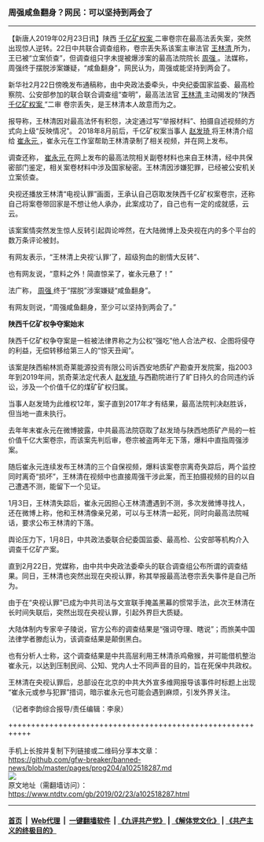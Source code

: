 ### 周强咸鱼翻身？网民：可以坚持到两会了
------------------------

<div class="post_content">
 <p>
  【新唐人2019年02月23日讯】陕西
  <a href="https://www.ntdtv.com/gb/406522.htm">
   千亿矿权案
  </a>
  二审卷宗在最高法丢失案，突然出现惊人逆转。22日中共联合调查组称，卷宗丢失系该案主审法官
  <a href="https://www.ntdtv.com/gb/王林清.htm">
   王林清
  </a>
  所为，王已被“立案侦查”，但调查组只字未提被爆涉案的最高法院院长
  <a href="https://www.ntdtv.com/gb/周强.htm">
   周强
  </a>
  。法媒称，周强终于摆脱涉案嫌疑，“咸鱼翻身”，网民认为，周强或能坚持到两会了。
 </p>
 <p>
  新华社2月22日傍晚发布通稿称，由中央政法委牵头，中央纪委国家监委、最高检察院、公安部参加的联合联合调查组“查明”，最高法法官
  <a href="https://www.ntdtv.com/gb/王林清.htm">
   王林清
  </a>
  主动揭发的“陕西
  <a href="https://www.ntdtv.com/gb/406522.htm">
   千亿矿权案
  </a>
  ”二审 卷宗丢失，是王林清本人故意而为之。
 </p>
 <p>
  报导称，王林清因对最高法怀有积怨，决定通过写“举报材料”、拍摄自述视频的方式向上级“反映情况”。 2018年8月前后，千亿矿权案当事人
  <a href="https://www.ntdtv.com/gb/赵发琦.htm">
   赵发琦
  </a>
  将王林清介绍给
  <a href="https://www.ntdtv.com/gb/崔永元.htm">
   崔永元
  </a>
  ，崔永元在工作室帮助王林清录制了相关视频，并在网上发布。
 </p>
 <p>
  调查还称，
  <a href="https://www.ntdtv.com/gb/崔永元.htm">
   崔永元
  </a>
  在网上发布的最高法院相关副卷材料也来自王林清，经中共保密部门鉴定，相关案卷材料中涉及国家秘密。王林清因涉嫌犯罪，已经被公安机关立案侦查。
 </p>
 <p>
  央视还播放王林清“电视认罪”画面，王承认自己窃取发陕西千亿矿权案卷宗，还称自己将案卷带回家是不想让他人承办，此案成功了，自己也有一定的成就感，云云。
 </p>
 <p>
  该案案情突然发生惊人反转引起舆论哗然，在大陆微博上及央视在内的多个平台的数万条评论被封。
 </p>
 <p>
  有网友表示，“王林清上央视‘认罪’了，超级狗血的剧情大反转”、
 </p>
 <p>
  也有网友说，“意料之外！简直惊呆了，崔永元悬了！”
 </p>
 <p>
  法广称，
  <a href="https://www.ntdtv.com/gb/周强.htm">
   周强
  </a>
  终于“摆脱”涉案嫌疑“咸鱼翻身”。
 </p>
 <p>
  有网友则说，“周强咸鱼翻身，至少可以坚持到两会了。”
 </p>
 <p>
  <strong>
   陕西千亿矿权争夺案始末
  </strong>
 </p>
 <p>
  陕西千亿矿权争夺案是一桩被法律界称之为公权“强吃”他人合法产权、企图将侵夺的利益，无偿转移给第三人的“惊天丑闻”。
 </p>
 <p>
  该案是陕西榆林凯奇莱能源投资有限公司诉西安地质矿产勘查开发院案，指2003年到2019年间，凯奇莱法定代表人
  <a href="https://www.ntdtv.com/gb/赵发琦.htm">
   赵发琦
  </a>
  与西勘院进行了旷日持久的合同违约诉讼，涉及一个价值千亿的煤矿矿权归属。
 </p>
 <p>
  当事人赵发琦为此维权12年，案子直到2017年才有结果，最高法院判决赵胜诉，但当地一直未执行。
 </p>
 <p>
  去年年末崔永元在微博披露，中共最高法院窃取了赵发琦与陕西地质矿产局的一桩价值千亿大案卷宗，而该案先判后审，卷宗被盗两年无下落，爆料中直指周强涉案。
 </p>
 <p>
  随后崔永元连续发布王林清的三个自保视频，爆料该案卷宗离奇失踪后，两个监控同时离奇“损坏”，王林清在视频中也直接周强干涉此案，而王拍摄视频的目的以自己遭遇不测，能留下一个见证。
 </p>
 <p>
  1月3日，王林清失踪后，崔永元因担心王林清遭遇到不测，多次发微博寻找人，还在微博上称，他和王林清像亲兄弟，可以与王林清一起死，同时向最高法院喊话，要求公布王林清的下落。
 </p>
 <p>
  舆论压力下，1月8日，中共政法委联合纪委国监委、最高检、公安部等机构介入调查千亿矿产案。
 </p>
 <p>
  直到2月22日，党媒称，由中共中央政法委牵头的联合调查组公布所谓的调查结果。同日，王林清也突然出现在央视认罪，称其举报最高法卷宗丢失事件是自己所为。
 </p>
 <p>
  由于在“央视认罪”已成为中共司法与文宣联手掩盖黑幕的惯常手法，此次王林清在长时间失联后，突然出现在央视认罪，引起外界巨大质疑。
 </p>
 <p>
  大陆体制内专家辛子陵说，官方公布的调查结果是“强词夺理、瞎说”；而旅美中国法律学者滕彪认为，该调查结果是颠倒黑白。
 </p>
 <p>
  也有分析人士称，这个调查结果是中共高层利用王林清杀鸡儆猴，并可能借机整治崔永元，以达到压制民间、公知、党内人士不同声音的目的，旨在死保中共政权。
 </p>
 <p>
  王林清在央视认罪后，总部设在北京的中共大外宣多维网报导该事件时标题上出现 “崔永元或参与犯罪”措词，暗示崔永元也可能会遇到麻烦，引发外界关注。
 </p>
 <p>
  （记者李韵综合报导/责任编辑：李泉）
 </p>
 <div class="single_ad">
 </div>
</div>

+++++++++++++++++++++++++++++++++++++++++++++++++++++++++++<br/><br/>
手机上长按并复制下列链接或二维码分享本文章：<br/>
https://github.com/gfw-breaker/banned-news/blob/master/pages/prog204/a102518287.md <br/>
<a href='https://github.com/gfw-breaker/banned-news/blob/master/pages/prog204/a102518287.md'><img src='https://github.com/gfw-breaker/banned-news/blob/master/pages/prog204/a102518287.md.png'/></a> <br/>
原文地址（需翻墙访问）：https://www.ntdtv.com/gb/2019/02/23/a102518287.html


------------------------
#### [首页](https://github.com/gfw-breaker/banned-news/blob/master/README.md) &nbsp;|&nbsp; [Web代理](https://github.com/labour-camp/helloworld) &nbsp;|&nbsp; [一键翻墙软件](https://github.com/gfw-breaker/nogfw/blob/master/README.md) &nbsp;| [《九评共产党》](https://github.com/gfw-breaker/9ping.md/blob/master/README.md#九评之一评共产党是什么) | [《解体党文化》](https://github.com/gfw-breaker/jtdwh.md/blob/master/README.md) | [《共产主义的终极目的》](https://github.com/gfw-breaker/gczydzjmd.md/blob/master/README.md)


